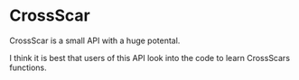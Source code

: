 # CrossScar

CrossScar is a small API with a huge potental.

I think it is best that users of this API look into the code to learn CrossScars functions.
